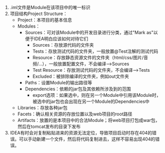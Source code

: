 1. .iml文件是Module在该项目中的唯一标识
2. 项目结构Project Structure：
    - Project：本项目的基本信息
    - Modules：
        - Sources：可对该Module中的开发目录进行分类，通过"Mark as"以便于IDEA明白应该如何对待它们
            - Sources：存放源代码的文件夹
            - Tests：存放测试代码的文件夹，一般放置@Test注解的测试代码
            - Resource：存放静态资源文件的文件夹（html/css/图片/音频/…），一般放置配置文件，不会编译-->Sources
            - Test Resource：存放测试代码的文件夹，不会编译-->Tests
            - Excluded：被排除编译的文件夹，例如out文件夹
        - Paths：设置Module的输出路径等
        - Dependencies：依赖的jar包及其依赖所涉及到的范围
            - export选项：如果选中，则在另一个Module中引用该Module时，被选中的jar包也会出现在另一个Module的Dependencies中
    - Libraries：存放各种jar包
    - Facets：确认相关资源的存放位置以及web项目的root路径
    - Artifacts：放置的是本项目中的合法Module；将web项目打包成war包，然后在tomcat发布的目录下发布
3. IDEA有时会对复制粘贴进来的资源无法定位，导致项目启动时存在404的错误。可以手动新建一个文件，然后将代码复制进去，这样不容易出现404的错误。
